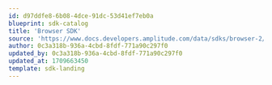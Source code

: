 ```yaml
---
id: d97ddfe8-6b08-4dce-91dc-53d41ef7eb0a
blueprint: sdk-catalog
title: 'Browser SDK'
source: 'https://www.docs.developers.amplitude.com/data/sdks/browser-2/'
author: 0c3a318b-936a-4cbd-8fdf-771a90c297f0
updated_by: 0c3a318b-936a-4cbd-8fdf-771a90c297f0
updated_at: 1709663450
template: sdk-landing
---
```

